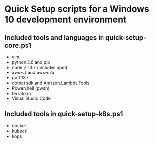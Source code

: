 # Quick Setup scripts for a Windows 10 development environment

## Included tools and languages in quick-setup-core.ps1

- vim
- python 3.6 and pip
- node.js 13.x (includes npm)
- aws-cli and aws-mfa
- go 1.13.7
- dotnet sdk and Amazon.Lambda.Tools
- Powershell (pwsh)
- terraform
- Visual Studio Code

## Included tools in quick-setup-k8s.ps1

- docker
- kubectl
- kops